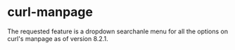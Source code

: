 # curl-manpage
The requested feature is a dropdown searchanle menu for all the options on curl's manpage as of version 8.2.1.
